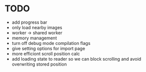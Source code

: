 # TODO

- add progress bar
- only load nearby images
- worker -> shared worker
- memory management
- turn off debug mode compilation flags
- give setting options for import page
- more efficiont scroll position calc
- add loading state to reader so we can block scrolling and avoid overwriting stored position
